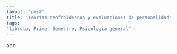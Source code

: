 ```yaml
---
layout: 'post'
title: 'Teorías neofroideanas y evaluaciones de personalidad'
tags:
"libreta, Primer Semestre, Psicologia general"
---
```


abc
